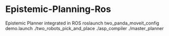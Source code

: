 # Epistemic-Planning-Ros
Epistemic Planner integrated in ROS
roslaunch two_panda_moveit_config demo.launch
./two_robots_pick_and_place
./asp_compiler
./master_planner

